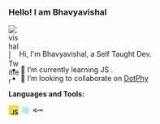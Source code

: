  ### Hello! I am Bhavyavishal


<a href="https://twitter.com/bhavyavishal1">
  <img align="left" alt="vishal | Twitter" width="21px" src="https://seeklogo.com/images/T/twitter-logo-A84FE9258E-seeklogo.com.png" />
</a> 

<br />
<br />

Hi, I'm  Bhavyavishal, a Self Taught Dev.

 
- 🌱 I’m currently learning  JS .
- 👯 I’m looking to collaborate on [DotPhy](https://github.com/dotphy/dotphy.github.io)
 

**Languages and Tools:**  

<code><img height="20" src="https://raw.githubusercontent.com/github/explore/80688e429a7d4ef2fca1e82350fe8e3517d3494d/topics/javascript/javascript.png"></code>
<code><img height="20" src="https://raw.githubusercontent.com/github/explore/80688e429a7d4ef2fca1e82350fe8e3517d3494d/topics/react/react.png"></code>
<code><img height="20" src="https://raw.githubusercontent.com/github/explore/80688e429a7d4ef2fca1e82350fe8e3517d3494d/topics/unity/unity.png"></code>
 
 
 
 
